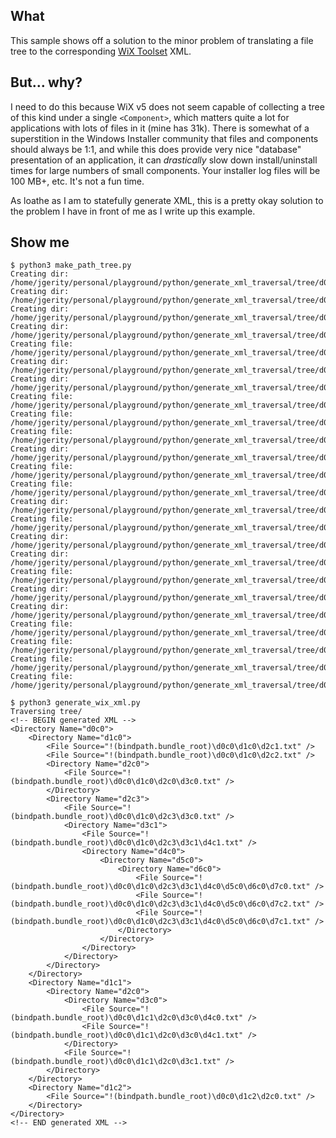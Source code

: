 ## What

This sample shows off a solution to the minor problem of translating a file tree to the corresponding [WiX Toolset] XML.

[WiX Toolset]: https://wixtoolset.org/

## But… why?

I need to do this because WiX v5 does not seem capable of collecting a tree of this kind under a single `<Component>`,
which matters quite a lot for applications with lots of files in it (mine has 31k). There is somewhat of a superstition
in the Windows Installer community that files and components should always be 1:1, and while this does provide very nice
"database" presentation of an application, it can _drastically_ slow down install/uninstall times for large numbers of
small components. Your installer log files will be 100 MB+, etc. It's not a fun time.

As loathe as I am to statefully generate XML, this is a pretty okay solution to the problem I have in front of me as I
write up this example.

## Show me

```
$ python3 make_path_tree.py
Creating dir: /home/jgerity/personal/playground/python/generate_xml_traversal/tree/d0c0
Creating dir: /home/jgerity/personal/playground/python/generate_xml_traversal/tree/d0c0/d1c0
Creating dir: /home/jgerity/personal/playground/python/generate_xml_traversal/tree/d0c0/d1c1
Creating dir: /home/jgerity/personal/playground/python/generate_xml_traversal/tree/d0c0/d1c2
Creating file: /home/jgerity/personal/playground/python/generate_xml_traversal/tree/d0c0/d1c2/d2c0.txt
Creating dir: /home/jgerity/personal/playground/python/generate_xml_traversal/tree/d0c0/d1c1/d2c0
Creating dir: /home/jgerity/personal/playground/python/generate_xml_traversal/tree/d0c0/d1c1/d2c0/d3c0
Creating file: /home/jgerity/personal/playground/python/generate_xml_traversal/tree/d0c0/d1c1/d2c0/d3c1.txt
Creating file: /home/jgerity/personal/playground/python/generate_xml_traversal/tree/d0c0/d1c1/d2c0/d3c0/d4c0.txt
Creating file: /home/jgerity/personal/playground/python/generate_xml_traversal/tree/d0c0/d1c1/d2c0/d3c0/d4c1.txt
Creating dir: /home/jgerity/personal/playground/python/generate_xml_traversal/tree/d0c0/d1c0/d2c0
Creating file: /home/jgerity/personal/playground/python/generate_xml_traversal/tree/d0c0/d1c0/d2c1.txt
Creating file: /home/jgerity/personal/playground/python/generate_xml_traversal/tree/d0c0/d1c0/d2c2.txt
Creating dir: /home/jgerity/personal/playground/python/generate_xml_traversal/tree/d0c0/d1c0/d2c3
Creating file: /home/jgerity/personal/playground/python/generate_xml_traversal/tree/d0c0/d1c0/d2c3/d3c0.txt
Creating dir: /home/jgerity/personal/playground/python/generate_xml_traversal/tree/d0c0/d1c0/d2c3/d3c1
Creating dir: /home/jgerity/personal/playground/python/generate_xml_traversal/tree/d0c0/d1c0/d2c3/d3c1/d4c0
Creating file: /home/jgerity/personal/playground/python/generate_xml_traversal/tree/d0c0/d1c0/d2c3/d3c1/d4c1.txt
Creating dir: /home/jgerity/personal/playground/python/generate_xml_traversal/tree/d0c0/d1c0/d2c3/d3c1/d4c0/d5c0
Creating dir: /home/jgerity/personal/playground/python/generate_xml_traversal/tree/d0c0/d1c0/d2c3/d3c1/d4c0/d5c0/d6c0
Creating file: /home/jgerity/personal/playground/python/generate_xml_traversal/tree/d0c0/d1c0/d2c3/d3c1/d4c0/d5c0/d6c0/d7c0.txt
Creating file: /home/jgerity/personal/playground/python/generate_xml_traversal/tree/d0c0/d1c0/d2c3/d3c1/d4c0/d5c0/d6c0/d7c1.txt
Creating file: /home/jgerity/personal/playground/python/generate_xml_traversal/tree/d0c0/d1c0/d2c3/d3c1/d4c0/d5c0/d6c0/d7c2.txt
Creating file: /home/jgerity/personal/playground/python/generate_xml_traversal/tree/d0c0/d1c0/d2c0/d3c0.txt

$ python3 generate_wix_xml.py
Traversing tree/
<!-- BEGIN generated XML -->
<Directory Name="d0c0">
    <Directory Name="d1c0">
        <File Source="!(bindpath.bundle_root)\d0c0\d1c0\d2c1.txt" />
        <File Source="!(bindpath.bundle_root)\d0c0\d1c0\d2c2.txt" />
        <Directory Name="d2c0">
            <File Source="!(bindpath.bundle_root)\d0c0\d1c0\d2c0\d3c0.txt" />
        </Directory>
        <Directory Name="d2c3">
            <File Source="!(bindpath.bundle_root)\d0c0\d1c0\d2c3\d3c0.txt" />
            <Directory Name="d3c1">
                <File Source="!(bindpath.bundle_root)\d0c0\d1c0\d2c3\d3c1\d4c1.txt" />
                <Directory Name="d4c0">
                    <Directory Name="d5c0">
                        <Directory Name="d6c0">
                            <File Source="!(bindpath.bundle_root)\d0c0\d1c0\d2c3\d3c1\d4c0\d5c0\d6c0\d7c0.txt" />
                            <File Source="!(bindpath.bundle_root)\d0c0\d1c0\d2c3\d3c1\d4c0\d5c0\d6c0\d7c2.txt" />
                            <File Source="!(bindpath.bundle_root)\d0c0\d1c0\d2c3\d3c1\d4c0\d5c0\d6c0\d7c1.txt" />
                        </Directory>
                    </Directory>
                </Directory>
            </Directory>
        </Directory>
    </Directory>
    <Directory Name="d1c1">
        <Directory Name="d2c0">
            <Directory Name="d3c0">
                <File Source="!(bindpath.bundle_root)\d0c0\d1c1\d2c0\d3c0\d4c0.txt" />
                <File Source="!(bindpath.bundle_root)\d0c0\d1c1\d2c0\d3c0\d4c1.txt" />
            </Directory>
            <File Source="!(bindpath.bundle_root)\d0c0\d1c1\d2c0\d3c1.txt" />
        </Directory>
    </Directory>
    <Directory Name="d1c2">
        <File Source="!(bindpath.bundle_root)\d0c0\d1c2\d2c0.txt" />
    </Directory>
</Directory>
<!-- END generated XML -->
```
